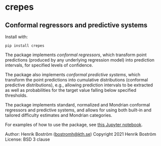 # crepes

## Conformal regressors and predictive systems

Install with:

`pip install crepes`

The package implements *conformal regressors*, which transform point
predictions (produced by any underlying regression model) into
prediction intervals, for specified levels of confidence.

The package also implements *conformal predictive systems*, which
transform the point predictions into cumulative distributions
(conformal predictive distributions), e.g., allowing prediction
intervals to be extracted as well as probabilities for the target
value falling below specified thresholds.

The package implements standard, normalized and Mondrian conformal
regressors and predictive systems, and allows for using both
built-in and tailored difficulty estimates and Mondrian categories.

For examples of how to use the package, see [this Jupyter
notebook](https://github.com/henrikbostrom/crepes/blob/main/crepes.ipynb).

Author: Henrik Boström (bostromh@kth.se)
Copyright 2021 Henrik Boström
License: BSD 3 clause
